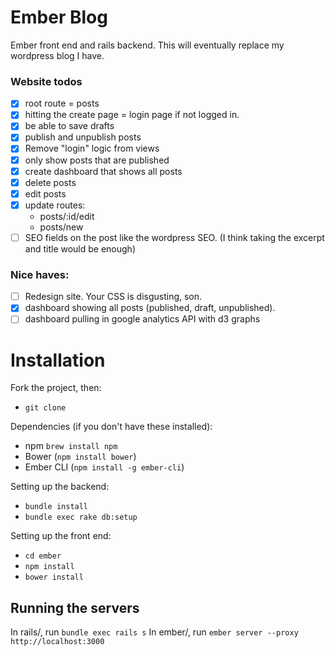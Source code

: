 Ember Blog
====

Ember front end and rails backend. This will eventually replace my wordpress blog I have.


### Website todos
- [x] root route = posts
- [x] hitting the create page = login page if not logged in.
- [x] be able to save drafts
- [x] publish and unpublish posts
- [x] Remove "login" logic from views
- [x] only show posts that are published
- [x] create dashboard that shows all posts
- [x] delete posts
- [x] edit posts
- [x] update routes:
  - posts/:id/edit
  - posts/new
- [ ] SEO fields on the post like the wordpress SEO. (I think taking the excerpt and title would be enough)

### Nice haves:
- [ ] Redesign site. Your CSS is disgusting, son.
- [x] dashboard showing all posts (published, draft, unpublished).
- [ ] dashboard pulling in google analytics API with d3 graphs

# Installation
Fork the project, then:
- `git clone`

Dependencies (if you don't have these installed):
- npm `brew install npm`
- Bower (`npm install bower`)
- Ember CLI (`npm install -g ember-cli`)

Setting up the backend:
- `bundle install`
- `bundle exec rake db:setup`

Setting up the front end:
- `cd ember`
- `npm install`
- `bower install`

## Running the servers
In rails/, run `bundle exec rails s`
In ember/, run `ember server --proxy http://localhost:3000`
